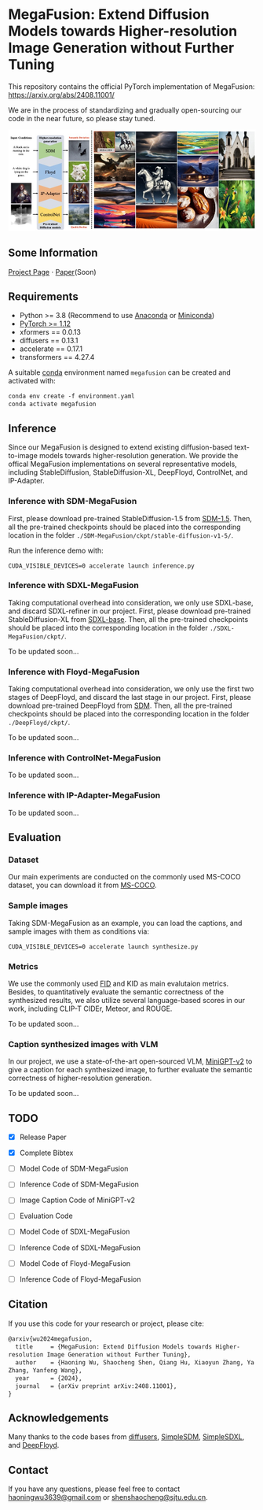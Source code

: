 # MegaFusion: Extend Diffusion Models towards Higher-resolution Image Generation without Further Tuning

This repository contains the official PyTorch implementation of MegaFusion: https://arxiv.org/abs/2408.11001/

We are in the process of standardizing and gradually open-sourcing our code in the near future, so please stay tuned.

<div align="center">
   <img src="./teaser.png">
</div>

## Some Information
[Project Page](https://haoningwu3639.github.io/MegaFusion/)  $\cdot$ [Paper](https://arxiv.org/abs/2408.11001/)(Soon)

## Requirements
- Python >= 3.8 (Recommend to use [Anaconda](https://www.anaconda.com/download/#linux) or [Miniconda](https://docs.conda.io/en/latest/miniconda.html))
- [PyTorch >= 1.12](https://pytorch.org/)
- xformers == 0.0.13
- diffusers == 0.13.1
- accelerate == 0.17.1
- transformers == 4.27.4

A suitable [conda](https://conda.io/) environment named `megafusion` can be created
and activated with:

```
conda env create -f environment.yaml
conda activate megafusion
```


## Inference
Since our MegaFusion is designed to extend existing diffusion-based text-to-image models towards higher-resolution generation. We provide the offical MegaFusion implementations on several representative models, including StableDiffusion, StableDiffusion-XL, DeepFloyd, ControlNet, and IP-Adapter.

### Inference with SDM-MegaFusion
First, please download pre-trained StableDiffusion-1.5 from [SDM-1.5](https://huggingface.co/runwayml/stable-diffusion-v1-5/). Then, all the pre-trained checkpoints should be placed into the corresponding location in the folder `./SDM-MegaFusion/ckpt/stable-diffusion-v1-5/`.

Run the inference demo with:
```
CUDA_VISIBLE_DEVICES=0 accelerate launch inference.py
```

### Inference with SDXL-MegaFusion
Taking computational overhead into consideration, we only use SDXL-base, and discard SDXL-refiner in our project. First, please download pre-trained StableDiffusion-XL from [SDXL-base](https://huggingface.co/stabilityai/stable-diffusion-xl-base-1.0/). Then, all the pre-trained checkpoints should be placed into the corresponding location in the folder `./SDXL-MegaFusion/ckpt/`.

To be updated soon...

### Inference with Floyd-MegaFusion
Taking computational overhead into consideration, we only use the first two stages of DeepFloyd, and discard the last stage in our project.
First, please download pre-trained DeepFloyd from [SDM](https://huggingface.co/DeepFloyd/IF-I-XL-v1.0/). Then, all the pre-trained checkpoints should be placed into the corresponding location in the folder `./DeepFloyd/ckpt/`.

To be updated soon...

### Inference with ControlNet-MegaFusion
To be updated soon...

### Inference with IP-Adapter-MegaFusion
To be updated soon...


## Evaluation

### Dataset
Our main experiments are conducted on the commonly used MS-COCO dataset, you can download it from [MS-COCO](https://cocodataset.org/#home).

### Sample images
Taking SDM-MegaFusion as an example, you can load the captions, and sample images with them as conditions via:
```
CUDA_VISIBLE_DEVICES=0 accelerate launch synthesize.py
```

### Metrics
We use the commonly used [FID](https://github.com/mseitzer/pytorch-fid) and KID as main evalutaion metrics.
Besides, to quantitatively evaluate the semantic correctness of the synthesized results, we also utilize several language-based scores in our work, including CLIP-T CIDEr, Meteor, and ROUGE.

To be updated soon...

### Caption synthesized images with VLM
In our project, we use a state-of-the-art open-sourced VLM, [MiniGPT-v2](https://github.com/Vision-CAIR/MiniGPT-4) to give a caption for each synthesized image, to further evaluate the semantic correctness of higher-resolution generation.

To be updated soon...

## TODO
- [x] Release Paper
- [x] Complete Bibtex
- [ ] Model Code of SDM-MegaFusion
- [ ] Inference Code of SDM-MegaFusion
- [ ] Image Caption Code of MiniGPT-v2
- [ ] Evaluation Code
- [ ] Model Code of SDXL-MegaFusion
- [ ] Inference Code of SDXL-MegaFusion
- [ ] Model Code of Floyd-MegaFusion
- [ ] Inference Code of Floyd-MegaFusion


## Citation
If you use this code for your research or project, please cite:

	@arxiv{wu2024megafusion,
      title     = {MegaFusion: Extend Diffusion Models towards Higher-resolution Image Generation without Further Tuning}, 
      author    = {Haoning Wu, Shaocheng Shen, Qiang Hu, Xiaoyun Zhang, Ya Zhang, Yanfeng Wang},
      year      = {2024},
      journal   = {arXiv preprint arXiv:2408.11001},
	}

## Acknowledgements
Many thanks to the code bases from [diffusers](https://github.com/huggingface/diffusers), [SimpleSDM](https://github.com/haoningwu3639/SimpleSDM), [SimpleSDXL](https://github.com/haoningwu3639/SimpleSDXL), and [DeepFloyd](https://github.com/deep-floyd/IF).

## Contact
If you have any questions, please feel free to contact haoningwu3639@gmail.com or shenshaocheng@sjtu.edu.cn.
